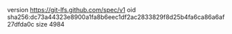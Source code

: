 version https://git-lfs.github.com/spec/v1
oid sha256:dc73a44323e8900a1fa8b6eec1df2ac2833829f8d25b4fa6ca86a6af27dfda0c
size 4984
